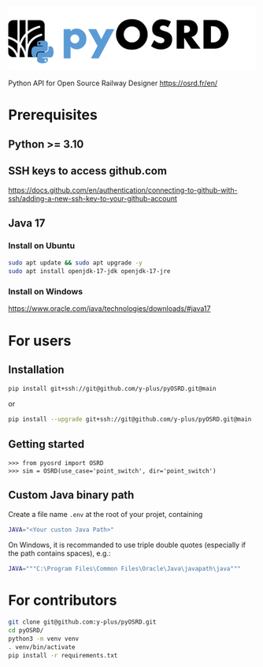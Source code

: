 ![Logo](pyosrd.png)

Python API for Open Source Railway Designer https://osrd.fr/en/

# Prerequisites

## Python >= 3.10

## SSH keys to access github.com

https://docs.github.com/en/authentication/connecting-to-github-with-ssh/adding-a-new-ssh-key-to-your-github-account


## Java 17

### Install on Ubuntu

```bash
sudo apt update && sudo apt upgrade -y
sudo apt install openjdk-17-jdk openjdk-17-jre
```
### Install on Windows

https://www.oracle.com/java/technologies/downloads/#java17

# For users

## Installation

```bash
pip install git+ssh://git@github.com/y-plus/pyOSRD.git@main
```
or
```bash
pip install --upgrade git+ssh://git@github.com/y-plus/pyOSRD.git@main
```

## Getting started

```python3
>>> from pyosrd import OSRD
>>> sim = OSRD(use_case='point_switch', dir='point_switch')
```

## Custom Java binary path

Create a file name `.env` at the root of your projet, containing
```bash
JAVA="<Your custon Java Path>"
```
On Windows, it is recommanded to use triple double quotes (especially if the path contains spaces), e.g.:
```bash
JAVA="""C:\Program Files\Common Files\Oracle\Java\javapath\java"""
```
# For contributors

```bash
git clone git@github.com:y-plus/pyOSRD.git
cd pyOSRD/
python3 -m venv venv
. venv/bin/activate
pip install -r requirements.txt
```
